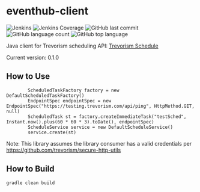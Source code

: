 # eventhub-client
![Jenkins](https://img.shields.io/jenkins/build/http/trevorism-build.eastus.cloudapp.azure.com/schedule-client)
![Jenkins Coverage](https://img.shields.io/jenkins/coverage/jacoco/http/trevorism-build.eastus.cloudapp.azure.com/schedule-client)
![GitHub last commit](https://img.shields.io/github/last-commit/trevorism/schedule-client)
![GitHub language count](https://img.shields.io/github/languages/count/trevorism/schedule-client)
![GitHub top language](https://img.shields.io/github/languages/top/trevorism/schedule-client)


Java client for Trevorism scheduling API: [Trevorism Schedule](https://github.com/trevorism/schedule)

Current version: 0.1.0

## How to Use 
```
        ScheduledTaskFactory factory = new DefaultScheduledTaskFactory()
        EndpointSpec endpointSpec = new EndpointSpec("https://testing.trevorism.com/api/ping", HttpMethod.GET, null)
        ScheduledTask st = factory.createImmediateTask("testSched", Instant.now().plus(60 * 60 * 3).toDate(), endpointSpec)
        ScheduleService service = new DefaultScheduleService()
        service.create(st)
```

Note: This library assumes the library consumer has a valid credentials per https://github.com/trevorism/secure-http-utils

## How to Build
`gradle clean build`